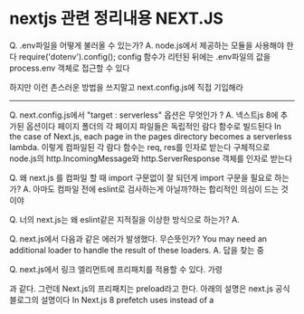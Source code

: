 # nextjs 관련 정리내용   NEXT.JS

Q. .env파일을 어떻게 불러올 수 있는가?
A. node.js에서 제공하는 모듈을 사용해야 한다
require('dotenv').config();
config 함수가 리턴된 뒤에는 .env파일의 값을 process.env 객체로 접근할 수 있다

하지만 이런 촌스러운 방법을 쓰지말고 next.config.js에 직접 기입해라
________________________________

Q. next.config.js에서 "target : serverless" 옵션은 무엇인가 ?
A. 넥스트js 8에 추가된 옵션이다
페이지 폴더의 각 페이지 파일들은 독립적인 람다 함수로 빌드된다
In the case of Next.js, each page in the pages directory becomes a serverless lambda.
이렇게 컴파일된 각 람다 함수는 req, res를 인자로 받는다 구체적으로
node.js의 http.IncomingMessage와  http.ServerResponse 객체를 인자로 받는다

Q. 왜 next.js 를 컴파일 할 때 import 구문없이 잘 되던게 import 구문을 필요로 하는가?
A. 아마도 컴파일 전에 eslint로 검사하는게 아닐까?하는 합리적인 의심이 드는 것이야

Q. 너의 next.js는 왜 eslint같은 지적질을 이상한 방식으로 하는가?
A. 

Q. next.js에서 다음과 같은 에러가 발생했다. 무슨뜻인가?
You may need an additional loader to handle the result of these loaders.
A. 답을 찾는 중

Q. next.js에서 링크 엘리먼트에 프리패치를 적용할 수 있다. 가령
<Link href="/about" prefetch>
과 같다. 그런데 Next.js의 프리패치는 preload라고 한다. 아래의 설명은 next.js 공식 블로그의 설명이다
In Next.js 8 prefetch uses <link rel="preload"> instead of a <script> tag. It also only starts prefetching after onload to allow the browser to manage resources.

Next.js now detects 2G internet and navigator.connection.saveData mode to disable prefetch on slower network connections.


Q. next.js에서 바벨 컨피그를 제외했더니 모듈을 찾을 수 없으시댄다
Module not found: Can't resolve 'components/nav'
즉 내가 쓴 임포트 구문은 루트 기준으로 절대경로인데 이 루트기준의 절대경로를 

Q. 바벨이 모듈 임포트 구문까지 제어하고 있었던 것인가 ?
A. 그런것 같다. ESM을 쓰는지 CommonJS기반으로 트랜스파일 하는지 그 차이인거 같다


Q. next.js를 빌드할 떄 이런 메시지가 나오는데 이게 정확히 무슨 뜻인가 ?
info  - Loaded env from D:\project\site\devkr\.env
warn  - The `target` config is deprecated and will be removed in a future version.
See more info here https://nextjs.org/docs/messages/deprecated-target-config
info  - Checking validity of types  
warn  - No ESLint configuration detected. Run next lint to begin setup
info  - Using the createRoot API for React
warn  - You are using an unsupported prerelease of 'react-dom' which may cause unexpected or broken application behavior. Continue at your own risk.

A. 나중에 하나씩 따져보자

Q. swc를 어떻게 적용하지?
A. next의 설정 파일로 가서 "swcLoader  : true"라고 추가해줘라

Q. next.js 프로젝트에 스토리북을 도입할 수는 없는가?
A. https://wonit.tistory.com/378

Q. Next.js 에서 스크립트 떠넘기기 (offload scripts)가 무엇인가 ? 
A. 모름. 아직 RFC에 불과하다. 정식으로 채택될지도 미지수다 

Q. next.js의 링크 컴포넌트는 어떻게 작동하는가 ?
A. <Link/>컴포넌트는 새로 라우팅을 하는 것으로 알려져있지만 사실은 서버로부터 props를 내려받아 컴포넌트를 재호출 하는것에 불과하다. fetch함수로 서버로부터 props를 내려받아 그 전달받은 props를 인자로 특정 컴포넌트를 재호출 하는 방식으로 리랜더링이 수행된다. fetch함수는 서버의 getServerSideProps함수를 트리거하고 결국 getServerSideProps의 리턴값이 json형태로 클라이언트에게 전달된다

Q. 리액트 디자인 패턴중에서 VAC(View-Asset Component) 패턴이 무엇인가?
View 레이어와 JSX 레이어를 격리하자는 디자인 패턴이다
이것은 FE개발자와 UI디자이너의 협력을 위해 고안되었다
UI디자이너에게 JS로직부를 완전히 걷어낸 순수한 JSX레이어만을 제공하자는 취지로 개발되었다
`npm i react-vac`로 사용할 수 있다
다음은 간단한 예제이다
```javascript
import VTodoList from './VTodoList'
import { VAC } from 'react-vac'

function TodoList (){
    return (
        <>
            <VTodoList />
            <VAC  name="VTodoList" /> // 디버거
        </>
    )
}
``` 
상세는 https://tv.naver.com/v/23162062 를 참고하시오